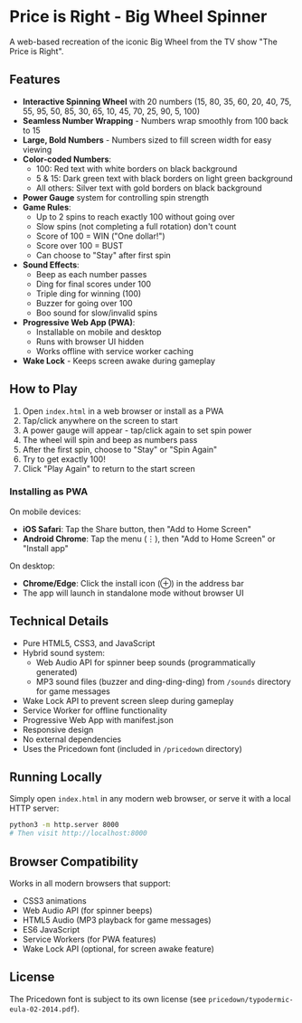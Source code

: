 # Price is Right - Big Wheel Spinner

A web-based recreation of the iconic Big Wheel from the TV show "The Price is Right".

## Features

- **Interactive Spinning Wheel** with 20 numbers (15, 80, 35, 60, 20, 40, 75, 55, 95, 50, 85, 30, 65, 10, 45, 70, 25, 90, 5, 100)
- **Seamless Number Wrapping** - Numbers wrap smoothly from 100 back to 15
- **Large, Bold Numbers** - Numbers sized to fill screen width for easy viewing
- **Color-coded Numbers**:
  - 100: Red text with white borders on black background
  - 5 & 15: Dark green text with black borders on light green background
  - All others: Silver text with gold borders on black background
- **Power Gauge** system for controlling spin strength
- **Game Rules**:
  - Up to 2 spins to reach exactly 100 without going over
  - Slow spins (not completing a full rotation) don't count
  - Score of 100 = WIN ("One dollar!")
  - Score over 100 = BUST
  - Can choose to "Stay" after first spin
- **Sound Effects**:
  - Beep as each number passes
  - Ding for final scores under 100
  - Triple ding for winning (100)
  - Buzzer for going over 100
  - Boo sound for slow/invalid spins
- **Progressive Web App (PWA)**:
  - Installable on mobile and desktop
  - Runs with browser UI hidden
  - Works offline with service worker caching
- **Wake Lock** - Keeps screen awake during gameplay

## How to Play

1. Open `index.html` in a web browser or install as a PWA
2. Tap/click anywhere on the screen to start
3. A power gauge will appear - tap/click again to set spin power
4. The wheel will spin and beep as numbers pass
5. After the first spin, choose to "Stay" or "Spin Again"
6. Try to get exactly 100!
7. Click "Play Again" to return to the start screen

### Installing as PWA

On mobile devices:
- **iOS Safari**: Tap the Share button, then "Add to Home Screen"
- **Android Chrome**: Tap the menu (⋮), then "Add to Home Screen" or "Install app"

On desktop:
- **Chrome/Edge**: Click the install icon (⊕) in the address bar
- The app will launch in standalone mode without browser UI

## Technical Details

- Pure HTML5, CSS3, and JavaScript
- Hybrid sound system:
  - Web Audio API for spinner beep sounds (programmatically generated)
  - MP3 sound files (buzzer and ding-ding-ding) from `/sounds` directory for game messages
- Wake Lock API to prevent screen sleep during gameplay
- Service Worker for offline functionality
- Progressive Web App with manifest.json
- Responsive design
- No external dependencies
- Uses the Pricedown font (included in `/pricedown` directory)

## Running Locally

Simply open `index.html` in any modern web browser, or serve it with a local HTTP server:

```bash
python3 -m http.server 8000
# Then visit http://localhost:8000
```

## Browser Compatibility

Works in all modern browsers that support:
- CSS3 animations
- Web Audio API (for spinner beeps)
- HTML5 Audio (MP3 playback for game messages)
- ES6 JavaScript
- Service Workers (for PWA features)
- Wake Lock API (optional, for screen awake feature)

## License

The Pricedown font is subject to its own license (see `pricedown/typodermic-eula-02-2014.pdf`).
